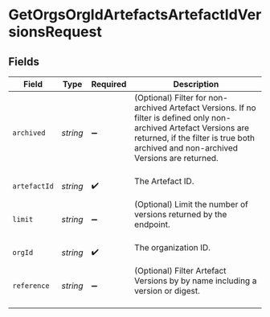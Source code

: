 # GetOrgsOrgIdArtefactsArtefactIdVersionsRequest


## Fields

| Field                                                                                                                                                                                                         | Type                                                                                                                                                                                                          | Required                                                                                                                                                                                                      | Description                                                                                                                                                                                                   |
| ------------------------------------------------------------------------------------------------------------------------------------------------------------------------------------------------------------- | ------------------------------------------------------------------------------------------------------------------------------------------------------------------------------------------------------------- | ------------------------------------------------------------------------------------------------------------------------------------------------------------------------------------------------------------- | ------------------------------------------------------------------------------------------------------------------------------------------------------------------------------------------------------------- |
| `archived`                                                                                                                                                                                                    | *string*                                                                                                                                                                                                      | :heavy_minus_sign:                                                                                                                                                                                            | (Optional) Filter for non-archived Artefact Versions. If no filter is defined only non-archived Artefact Versions are returned, if the filter is true both archived and non-archived Versions are returned.<br/><br/> |
| `artefactId`                                                                                                                                                                                                  | *string*                                                                                                                                                                                                      | :heavy_check_mark:                                                                                                                                                                                            | The Artefact ID.<br/><br/>                                                                                                                                                                                    |
| `limit`                                                                                                                                                                                                       | *string*                                                                                                                                                                                                      | :heavy_minus_sign:                                                                                                                                                                                            | (Optional) Limit the number of versions returned by the endpoint.<br/><br/>                                                                                                                                   |
| `orgId`                                                                                                                                                                                                       | *string*                                                                                                                                                                                                      | :heavy_check_mark:                                                                                                                                                                                            | The organization ID.<br/><br/>                                                                                                                                                                                |
| `reference`                                                                                                                                                                                                   | *string*                                                                                                                                                                                                      | :heavy_minus_sign:                                                                                                                                                                                            | (Optional) Filter Artefact Versions by by name including a version or digest.<br/><br/>                                                                                                                       |